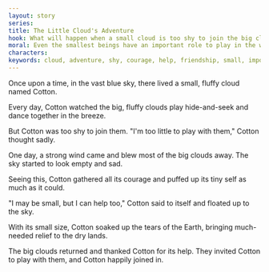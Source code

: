 ```yaml
---
layout: story
series: 
title: The Little Cloud's Adventure
hook: What will happen when a small cloud is too shy to join the big clouds in the sky?
moral: Even the smallest beings have an important role to play in the world.
characters: 
keywords: cloud, adventure, shy, courage, help, friendship, small, important, world, play
---
```


Once upon a time, in the vast blue sky, there lived a small, fluffy cloud named Cotton.

Every day, Cotton watched the big, fluffy clouds play hide-and-seek and dance together in the breeze.

But Cotton was too shy to join them. "I'm too little to play with them," Cotton thought sadly.

One day, a strong wind came and blew most of the big clouds away. The sky started to look empty and sad.

Seeing this, Cotton gathered all its courage and puffed up its tiny self as much as it could.

"I may be small, but I can help too," Cotton said to itself and floated up to the sky.

With its small size, Cotton soaked up the tears of the Earth, bringing much-needed relief to the dry lands.

The big clouds returned and thanked Cotton for its help. They invited Cotton to play with them, and Cotton happily joined in.

